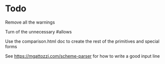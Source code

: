 # Todo

Remove all the warnings

Turn of the unnecessary #allows

Use the comparison.html doc to create the rest of the primitives and special forms

See https://mgattozzi.com/scheme-parser for how to write a good input line